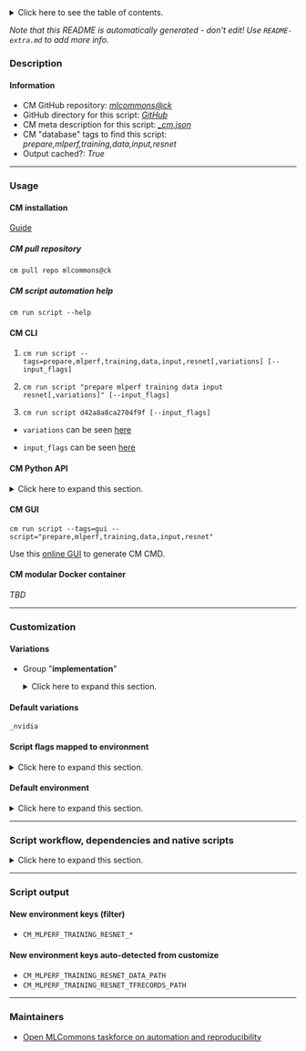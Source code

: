<details>
<summary>Click here to see the table of contents.</summary>

* [Description](#description)
* [Information](#information)
* [Usage](#usage)
  * [ CM installation](#cm-installation)
  * [ CM script automation help](#cm-script-automation-help)
  * [ CM CLI](#cm-cli)
  * [ CM Python API](#cm-python-api)
  * [ CM GUI](#cm-gui)
  * [ CM modular Docker container](#cm-modular-docker-container)
* [Customization](#customization)
  * [ Variations](#variations)
  * [ Script flags mapped to environment](#script-flags-mapped-to-environment)
  * [ Default environment](#default-environment)
* [Script workflow, dependencies and native scripts](#script-workflow-dependencies-and-native-scripts)
* [Script output](#script-output)
* [New environment keys (filter)](#new-environment-keys-(filter))
* [New environment keys auto-detected from customize](#new-environment-keys-auto-detected-from-customize)
* [Maintainers](#maintainers)

</details>

*Note that this README is automatically generated - don't edit! Use `README-extra.md` to add more info.*

### Description

#### Information

* CM GitHub repository: *[mlcommons@ck](https://github.com/mlcommons/ck/tree/master/cm-mlops)*
* GitHub directory for this script: *[GitHub](https://github.com/mlcommons/ck/tree/master/cm-mlops/script/prepare-training-data-resnet)*
* CM meta description for this script: *[_cm.json](_cm.json)*
* CM "database" tags to find this script: *prepare,mlperf,training,data,input,resnet*
* Output cached?: *True*
___
### Usage

#### CM installation

[Guide](https://github.com/mlcommons/ck/blob/master/docs/installation.md)

##### CM pull repository

```cm pull repo mlcommons@ck```

##### CM script automation help

```cm run script --help```

#### CM CLI

1. `cm run script --tags=prepare,mlperf,training,data,input,resnet[,variations] [--input_flags]`

2. `cm run script "prepare mlperf training data input resnet[,variations]" [--input_flags]`

3. `cm run script d42a8a8ca2704f9f [--input_flags]`

* `variations` can be seen [here](#variations)

* `input_flags` can be seen [here](#script-flags-mapped-to-environment)

#### CM Python API

<details>
<summary>Click here to expand this section.</summary>

```python

import cmind

r = cmind.access({'action':'run'
                  'automation':'script',
                  'tags':'prepare,mlperf,training,data,input,resnet'
                  'out':'con',
                  ...
                  (other input keys for this script)
                  ...
                 })

if r['return']>0:
    print (r['error'])

```

</details>


#### CM GUI

```cm run script --tags=gui --script="prepare,mlperf,training,data,input,resnet"```

Use this [online GUI](https://cKnowledge.org/cm-gui/?tags=prepare,mlperf,training,data,input,resnet) to generate CM CMD.

#### CM modular Docker container

*TBD*

___
### Customization


#### Variations

  * Group "**implementation**"
    <details>
    <summary>Click here to expand this section.</summary>

    * **`_nvidia`** (default)
      - Environment variables:
        - *CM_TMP_VARIATION*: `nvidia`
      - Workflow:
        1. ***Read "deps" on other CM scripts***
           * get,git,repo,_repo.https://github.com/mlcommons/training_results_v2.1
             - CM script: [get-git-repo](https://github.com/mlcommons/ck/tree/master/cm-mlops/script/get-git-repo)
           * get,git,repo,_repo.https://github.com/NVIDIA/DeepLearningExamples,_sha.81ee705868a11d6fe18c12d237abe4a08aab5fd6
             - CM script: [get-git-repo](https://github.com/mlcommons/ck/tree/master/cm-mlops/script/get-git-repo)
    * `_reference`
      - Environment variables:
        - *CM_TMP_VARIATION*: `reference`
      - Workflow:
        1. ***Read "deps" on other CM scripts***
           * get,mlperf,training,src
             * CM names: `--adr.['mlperf-training-src']...`
             - CM script: [get-mlperf-training-src](https://github.com/mlcommons/ck/tree/master/cm-mlops/script/get-mlperf-training-src)
           * get,python3
             * CM names: `--adr.['python3']...`
             - CM script: [get-python3](https://github.com/mlcommons/ck/tree/master/cm-mlops/script/get-python3)
           * get,generic-python-lib,_tensorflow
             - CM script: [get-generic-python-lib](https://github.com/mlcommons/ck/tree/master/cm-mlops/script/get-generic-python-lib)
           * get,generic-python-lib,_protobuf
             - CM script: [get-generic-python-lib](https://github.com/mlcommons/ck/tree/master/cm-mlops/script/get-generic-python-lib)

    </details>


#### Default variations

`_nvidia`

#### Script flags mapped to environment
<details>
<summary>Click here to expand this section.</summary>

* `--data_dir=value`  &rarr;  `CM_DATA_DIR=value`

**Above CLI flags can be used in the Python CM API as follows:**

```python
r=cm.access({... , "data_dir":...}
```

</details>

#### Default environment

<details>
<summary>Click here to expand this section.</summary>

These keys can be updated via `--env.KEY=VALUE` or `env` dictionary in `@input.json` or using script flags.


</details>

___
### Script workflow, dependencies and native scripts

<details>
<summary>Click here to expand this section.</summary>

  1. ***Read "deps" on other CM scripts from [meta](https://github.com/mlcommons/ck/tree/master/cm-mlops/script/prepare-training-data-resnet/_cm.json)***
     * get,dataset,imagenet,train
       * CM names: `--adr.['imagenet-train']...`
       - CM script: [get-dataset-imagenet-train](https://github.com/mlcommons/ck/tree/master/cm-mlops/script/get-dataset-imagenet-train)
  1. ***Run "preprocess" function from [customize.py](https://github.com/mlcommons/ck/tree/master/cm-mlops/script/prepare-training-data-resnet/customize.py)***
  1. ***Read "prehook_deps" on other CM scripts from [meta](https://github.com/mlcommons/ck/tree/master/cm-mlops/script/prepare-training-data-resnet/_cm.json)***
     * download,file,_wget,_url.https://raw.githubusercontent.com/tensorflow/models/master/research/slim/datasets/imagenet_2012_validation_synset_labels.txt
       - CM script: [download-file](https://github.com/mlcommons/ck/tree/master/cm-mlops/script/download-file)
     * download,file,_wget,_url.https://raw.githubusercontent.com/tensorflow/tpu/master/tools/datasets/imagenet_to_gcs.py
       * `if (CM_TMP_VARIATION  == reference)`
       - CM script: [download-file](https://github.com/mlcommons/ck/tree/master/cm-mlops/script/download-file)
  1. ***Run native script if exists***
     * [run-nvidia.sh](https://github.com/mlcommons/ck/tree/master/cm-mlops/script/prepare-training-data-resnet/run-nvidia.sh)
     * [run-reference.sh](https://github.com/mlcommons/ck/tree/master/cm-mlops/script/prepare-training-data-resnet/run-reference.sh)
     * [run.sh](https://github.com/mlcommons/ck/tree/master/cm-mlops/script/prepare-training-data-resnet/run.sh)
  1. Read "posthook_deps" on other CM scripts from [meta](https://github.com/mlcommons/ck/tree/master/cm-mlops/script/prepare-training-data-resnet/_cm.json)
  1. ***Run "postrocess" function from [customize.py](https://github.com/mlcommons/ck/tree/master/cm-mlops/script/prepare-training-data-resnet/customize.py)***
  1. Read "post_deps" on other CM scripts from [meta](https://github.com/mlcommons/ck/tree/master/cm-mlops/script/prepare-training-data-resnet/_cm.json)
</details>

___
### Script output
#### New environment keys (filter)

* `CM_MLPERF_TRAINING_RESNET_*`
#### New environment keys auto-detected from customize

* `CM_MLPERF_TRAINING_RESNET_DATA_PATH`
* `CM_MLPERF_TRAINING_RESNET_TFRECORDS_PATH`
___
### Maintainers

* [Open MLCommons taskforce on automation and reproducibility](https://github.com/mlcommons/ck/blob/master/docs/taskforce.md)